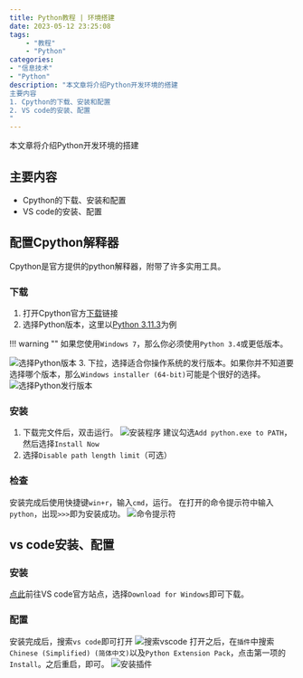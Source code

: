 ```yaml
---
title: Python教程 | 环境搭建
date: 2023-05-12 23:25:08
tags:
    - "教程"
    - "Python"
categories:
- "信息技术"
- "Python"
description: "本文章将介绍Python开发环境的搭建
主要内容
1. Cpython的下载、安装和配置
2. VS code的安装、配置
"
---
```

本文章将介绍Python开发环境的搭建

## 主要内容
- Cpython的下载、安装和配置
- VS code的安装、配置
<!-- more -->
## 配置Cpython解释器
Cpython是官方提供的python解释器，附带了许多实用工具。
### 下载
1. 打开Cpython官方[下载](https://www.python.org/downloads/)链接  
2. 选择Python版本，这里以[Python 3.11.3](https://www.python.org/downloads/release/python-3113/)为例  

!!! warning ""
    如果您使用`Windows 7`，那么你必须使用`Python 3.4`或更低版本。   

![选择Python版本](https://s2.loli.net/2023/05/13/YuesGmqkhZJNRgV.png)
3. 下拉，选择适合你操作系统的发行版本。如果你并不知道要选择哪个版本，那么`Windows installer (64-bit)`可能是个很好的选择。
![选择Python发行版本](https://s2.loli.net/2023/05/13/a5DAbdiWmnE9fyo.png)
### 安装
1. 下载完文件后，双击运行。
![安装程序](https://s2.loli.net/2023/05/13/F8ylu3MSXOVfdmp.png)
建议勾选`Add python.exe to PATH`，然后选择`Install Now`
2. 选择`Disable path length limit`（可选）
### 检查
安装完成后使用快捷键`win+r`，输入`cmd`，运行。
在打开的命令提示符中输入`python`，出现`>>>`即为安装成功。
![命令提示符](https://s2.loli.net/2023/05/13/pGQ5soH1WKz7MbL.png)
## vs code安装、配置
### 安装
[点此](https://code.visualstudio.com/)前往VS code官方站点，选择`Download for Windows`即可下载。

### 配置
安装完成后，搜索`vs code`即可打开
![搜索vscode](https://s2.loli.net/2023/05/13/XwGV1N4TkuLzQJC.png)
打开之后，在`插件`中搜索`Chinese (Simplified) (简体中文)`以及`Python Extension Pack`，点击第一项的`Install`。之后重启，即可。
![安装插件](https://s2.loli.net/2023/05/13/6rTJiL9WlCGDu5f.png)
